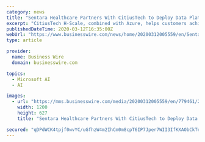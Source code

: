 ```yaml
---
category: news
title: "Sentara Healthcare Partners With CitiusTech to Deploy Data Platform on Microsoft Azure"
excerpt: "CitiusTech H-Scale, combined with Azure, helps customers achieve scale in healthcare data management.” CitiusTech has further enabled Sentara to leverage aggregated information and generate actionable insights by deploying artificial intelligence and machine learning models at an enterprise scale. This is expected to save approximately $3 ..."
publishedDateTime: 2020-03-12T16:35:00Z
webUrl: "https://www.businesswire.com/news/home/20200312005559/en/Sentara-Healthcare-Partners-CitiusTech-Deploy-Data-Platform"
type: article

provider:
  name: Business Wire
  domain: businesswire.com

topics:
  - Microsoft AI
  - AI

images:
  - url: "https://mms.businesswire.com/media/20200312005559/en/779461/23/citiustech_logo.jpg"
    width: 1200
    height: 627
    title: "Sentara Healthcare Partners With CitiusTech to Deploy Data Platform on Microsoft Azure"

secured: "qDPdWCK4tpjf0wvYC/uGfhzW4m2IhCm0m8cpT6IP7Jper7WII3IfKXAObCkTepnZoJ3eLDW6BFhNkJLcfB8NtHecKPJN4fCfkckXJstpbgd7T0DvpZ6w37KbY2pgsaBQkqI9JSFQKHjNKbUyt/PVw0A98cB0fdN1/bvFHInjeiSV3hCRKQS3CAR6bqbsBP5PEal/sPKCCCsF+8I6cCtkvtqLeHdFsfv279ffqGe1pDct1LSv9hTiwepSgnb77upKetPfV49TrDuzGkdXFp8CjlJepOBW/sLOGZElk01b3TuvYW0hn7r+SHoq0jKie4Cg;8HElGyROqqaBySX+3ZOx1Q=="
---
```


